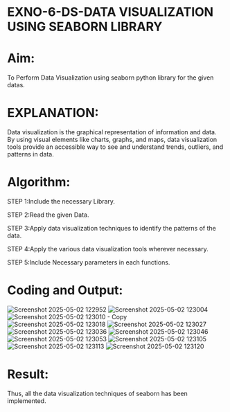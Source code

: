 # EXNO-6-DS-DATA VISUALIZATION USING SEABORN LIBRARY

# Aim:
  To Perform Data Visualization using seaborn python library for the given datas.

# EXPLANATION:
Data visualization is the graphical representation of information and data. By using visual elements like charts, graphs, and maps, data visualization tools provide an accessible way to see and understand trends, outliers, and patterns in data.

# Algorithm:
STEP 1:Include the necessary Library.

STEP 2:Read the given Data.

STEP 3:Apply data visualization techniques to identify the patterns of the data.

STEP 4:Apply the various data visualization tools wherever necessary.

STEP 5:Include Necessary parameters in each functions.

# Coding and Output:
![Screenshot 2025-05-02 122952](https://github.com/user-attachments/assets/17e221d7-4023-4d2f-9807-79d2dfd17b84)
![Screenshot 2025-05-02 123004](https://github.com/user-attachments/assets/36fb4df0-6e71-4724-b3bc-16abd8673dc0)
![Screenshot 2025-05-02 123010 - Copy](https://github.com/user-attachments/assets/61dc3d8e-b8d3-4517-9e96-723b27e78844)
![Screenshot 2025-05-02 123018](https://github.com/user-attachments/assets/eb9b64fd-8999-488d-861c-79588b86f2f5)
![Screenshot 2025-05-02 123027](https://github.com/user-attachments/assets/4382b88b-ea9a-4df6-92f2-f02fac6bfa49)
![Screenshot 2025-05-02 123036](https://github.com/user-attachments/assets/2baf49c1-eea7-4984-adeb-3e0de5642c39)
![Screenshot 2025-05-02 123046](https://github.com/user-attachments/assets/72823b8d-8464-4fa9-a530-871f0922f378)
![Screenshot 2025-05-02 123053](https://github.com/user-attachments/assets/ea08f511-2b1b-436b-b369-be4498c4e7c7)
![Screenshot 2025-05-02 123105](https://github.com/user-attachments/assets/832eed83-b3b2-443a-ae33-427c5e55950a)
![Screenshot 2025-05-02 123113](https://github.com/user-attachments/assets/76450c5a-915d-488d-9b36-c0a49e0fd117)
![Screenshot 2025-05-02 123120](https://github.com/user-attachments/assets/165ce77f-3704-45f9-9105-6e70cbf02800)



# Result:
Thus, all the data visualization techniques of seaborn has been implemented.

